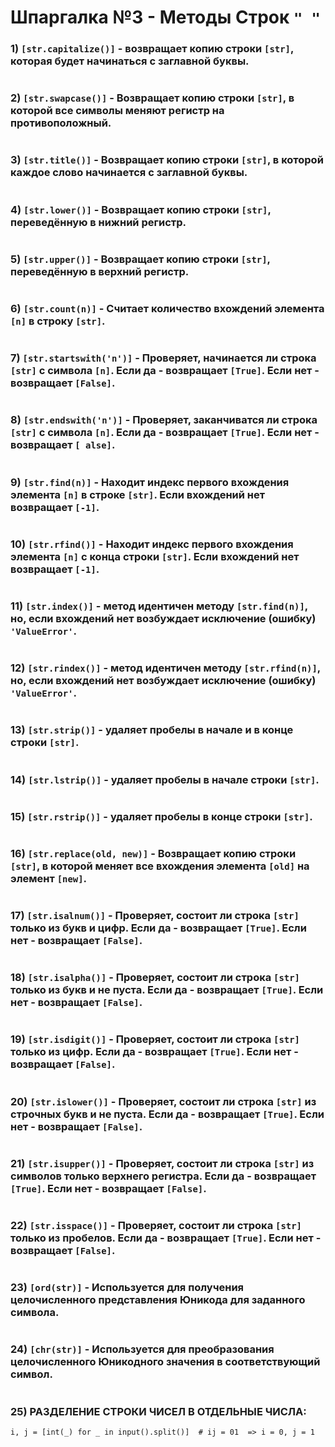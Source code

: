 # Шпаргалка №3 - Методы Строк `" "`

### 1) `[str.capitalize()]` - возвращает копию строки `[str]`, которая будет начинаться с заглавной буквы.
#
  ### 2) `[str.swapcase()]` - Возвращает копию строки `[str]`, в которой все символы меняют регистр на противоположный.
#
  ### 3) `[str.title()]` - Возвращает копию строки `[str]`, в которой каждое слово начинается с заглавной буквы.
#
  ### 4) `[str.lower()]` - Возвращает копию строки `[str]`, переведённую в нижний регистр.
#
  ### 5) `[str.upper()]` - Возвращает копию строки `[str]`, переведённую в верхний регистр.
#
  ### 6) `[str.count(n)]` - Считает количество вхождений элемента `[n]` в строку `[str]`.
#
  ### 7) `[str.startswith('n')]` - Проверяет, начинается ли строка `[str]` с символа `[n]`. Если да - возвращает `[True]`. Если нет - возвращает `[False]`.
#
  ### 8) `[str.endswith('n')]` - Проверяет, заканчиватся ли строка `[str]` с символа `[n]`. Если да - возвращает `[True]`. Если нет - возвращает `[ alse]`.
#
  ### 9) `[str.find(n)]` - Находит индекс первого вхождения элемента `[n]` в строке `[str]`. Если вхождений нет возвращает `[-1]`.
#
  ### 10) `[str.rfind()]` - Находит индекс первого вхождения элемента `[n]` с конца строки `[str]`. Если вхождений нет возвращает `[-1]`.
#
  ### 11) `[str.index()]` - метод идентичен методу `[str.find(n)]`, но, если вхождений нет возбуждает исключение (ошибку)  `'ValueError'`.
#
  ### 12) `[str.rindex()]` - метод идентичен методу `[str.rfind(n)]`, но, если вхождений нет возбуждает исключение (ошибку) `'ValueError'`.
#
  ### 13) `[str.strip()]` - удаляет пробелы в начале и в конце строки `[str]`.
#
  ### 14) `[str.lstrip()]` - удаляет пробелы в начале строки `[str]`.
#
  ### 15) `[str.rstrip()]` - удаляет пробелы в конце строки `[str]`.
#
  ### 16) `[str.replace(old, new)]` - Возвращает копию строки `[str]`, в которой меняет все вхождения элемента `[old]` на элемент `[new]`.
 #
 #
  ### 17) `[str.isalnum()]` - Проверяет, состоит ли строка `[str]` только из букв и цифр. Если да - возвращает `[True]`. Если нет - возвращает `[False]`.
#
  ### 18) `[str.isalpha()]` - Проверяет, состоит ли строка `[str]` только из букв и не пуста. Если да - возвращает `[True]`. Если нет - возвращает `[False]`.
#
  ### 19) `[str.isdigit()]` - Проверяет, состоит ли строка `[str]` только из цифр. Если да - возвращает `[True]`. Если нет - возвращает `[False]`.
#
  ### 20) `[str.islower()]` - Проверяет, состоит ли строка `[str]` из строчных букв и не пуста. Если да - возвращает `[True]`. Если нет - возвращает `[False]`.
#
  ### 21) `[str.isupper()]` - Проверяет, состоит ли строка `[str]` из символов только верхнего регистра. Если да - возвращает `[True]`. Если нет - возвращает `[False]`.
#
  ### 22) `[str.isspace()]` - Проверяет, состоит ли строка `[str]` только из пробелов. Если да - возвращает `[True]`. Если нет - возвращает `[False]`.
#
  ### 23) `[ord(str)]` - Используется для получения целочисленного представления Юникода для заданного символа. 
#
  ### 24) `[chr(str)]` - Используется для преобразования целочисленного Юникодного значения в соответствующий символ.
#
 ### 25) РАЗДЕЛЕНИЕ СТРОКИ ЧИСЕЛ В ОТДЕЛЬНЫЕ ЧИСЛА:
 ```
i, j = [int(_) for _ in input().split()]  # ij = 01  => i = 0, j = 1
 ```
 #
